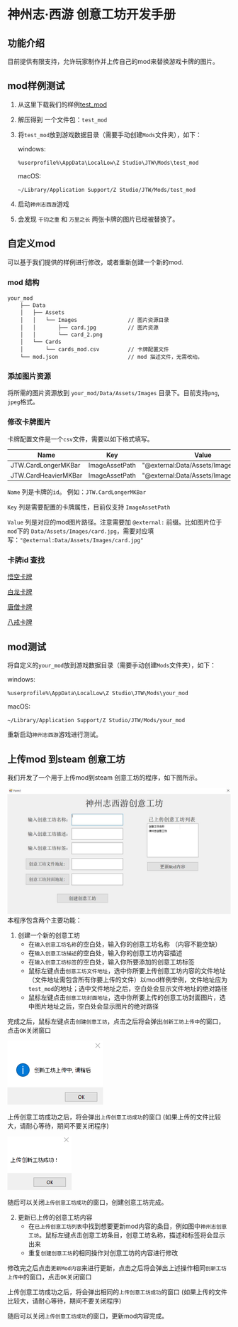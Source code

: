 # 神州志·西游 创意工坊开发手册
## 功能介绍
目前提供有限支持，允许玩家制作并上传自己的mod来替换游戏卡牌的图片。

## mod样例测试
1. 从这里下载我们的样例[test_mod](test_mod.zip)
2. 解压得到 一个文件包：`test_mod`
3. 将`test_mod`放到游戏数据目录（需要手动创建`Mods`文件夹），如下：

   windows:
   ```
   %userprofile%\AppData\LocalLow\Z Studio\JTW\Mods\test_mod
   ```
   macOS:
   ```
   ~/Library/Application Support/Z Studio/JTW/Mods/test_mod
   ```
   
4. 启动`神州志西游`游戏
5. 会发现 `千钧之重` 和 `万里之长` 两张卡牌的图片已经被替换了。

## 自定义mod
可以基于我们提供的样例进行修改，或者重新创建一个新的mod.
### mod 结构
```
your_mod
    ├── Data
    │   ├── Assets
    │   │   └── Images                // 图片资源目录
    │   │       ├── card.jpg          // 图片资源
    │   │       └── card_2.png
    │   └── Cards
    │       └── cards_mod.csv         // 卡牌配置文件
    └── mod.json                      // mod 描述文件，无需改动。
```
### 添加图片资源
将所需的图片资源放到 `your_mod/Data/Assets/Images` 目录下。目前支持`png`, `jpeg`格式。
### 修改卡牌图片
卡牌配置文件是一个`csv`文件，需要以如下格式填写。

| Name | Key | Value |
| ------------- | ------------- | ------------- |
| JTW.CardLongerMKBar  | ImageAssetPath  | "@external:Data/Assets/Images/card.jpg"
| JTW.CardHeavierMKBar  | ImageAssetPath  | "@external:Data/Assets/Images/card.jpg"

`Name` 列是卡牌的`id`。 例如：`JTW.CardLongerMKBar`

`Key` 列是需要配置的卡牌属性，目前仅支持 `ImageAssetPath`

`Value` 列是对应的mod图片路径。注意需要加 `@external:` 前缀。比如图片位于 `mod`下的 `Data/Assets/Images/card.jpg`，需要对应填写：`"@external:Data/Assets/Images/card.jpg"`

### 卡牌id 查找
[悟空卡牌](card_wk.csv)

[白龙卡牌](card_wd.csv)

[唐僧卡牌](card_hm.csv)

[八戒卡牌](card_sk.csv)

## mod测试
   将自定义的`your_mod`放到游戏数据目录（需要手动创建`Mods`文件夹），如下：

   windows:
   ```
   %userprofile%\AppData\LocalLow\Z Studio\JTW\Mods\your_mod
   ```
   macOS:
   ```
   ~/Library/Application Support/Z Studio/JTW/Mods/your_mod
   ```
   重新启动`神州志西游`游戏进行测试。

## 上传mod 到steam 创意工坊
我们开发了一个用于上传mod到steam 创意工坊的程序，如下图所示。

![Alt text](uploader.jpg?raw=true)
本程序包含两个主要功能：
1. 创建一个新的创意工坊
   - 在`输入创意工坊名称`的空白处，输入你的创意工坊名称 （内容不能空缺）
   - 在`输入创意工坊描述`的空白处，输入你的创意工坊内容描述
   - 在`输入创意工坊标签`的空白处，输入你所要添加的创意工坊标签
   - 鼠标左键点击`创意工坊文件地址`，选中你所要上传创意工坊内容的文件地址（文件地址需包含所有你要上传的文件）以mod样例举例，文件地址应为`test_mod`的地址；选中文件地址之后，空白处会显示文件地址的绝对路径
   - 鼠标左键点击`创意工坊封面地址`，选中你所要上传的创意工坊封面图片，选中图片地址之后，空白处会显示图片的绝对路径

完成之后，鼠标左键点击`创建创意工坊`，点击之后将会弹出`创新工坊上传中`的窗口，点击`OK`关闭窗口

![Alt text](uploading.png?raw=true)

上传创意工坊成功之后，将会弹出`上传创意工坊成功`的窗口 (如果上传的文件比较大，请耐心等待，期间不要关闭程序)

![Alt text](success.png?raw=true)

随后可以关闭`上传创意工坊成功`的窗口，创建创意工坊完成。

2. 更新已上传的创意工坊内容
   - 在`已上传创意工坊列表`中找到想要更新mod内容的条目，例如图中`神州志创意工坊`。鼠标左键点击创意工坊条目，创意工坊名称，描述和标签将会显示出来
   - 重复`创建创意工坊`的相同操作对创意工坊的内容进行修改


修改完之后点击`更新Mod内容`来进行更新，点击之后将会弹出上述操作相同`创新工坊上传中`的窗口，点击`OK`关闭窗口


上传创意工坊成功之后，将会弹出相同的`上传创意工坊成功`的窗口 (如果上传的文件比较大，请耐心等待，期间不要关闭程序)

随后可以关闭`上传创意工坊成功`的窗口，更新mod内容完成。